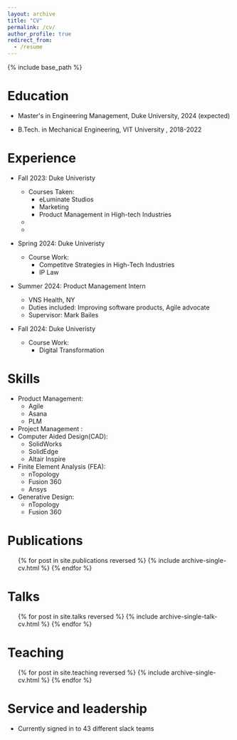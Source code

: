 ```yaml
---
layout: archive
title: "CV"
permalink: /cv/
author_profile: true
redirect_from:
  - /resume
---
```


{% include base_path %}

Education
======
* Master's in Engineering Management, Duke University, 2024 (expected)
<!-- * M.S. in Jekyll, GitHub University, 2014 -->
* B.Tech. in Mechanical Engineering, VIT University , 2018-2022

Experience 
======
* Fall 2023: Duke Univeristy
  * Courses Taken:
    * eLuminate Studios
    * Marketing
    * Product Management in High-tech Industries
  * 
  * 

* Spring 2024: Duke Univeristy
  * Course Work:
    * Competitve Strategies in High-Tech Industries
    * IP Law

* Summer 2024: Product Management Intern
  * VNS Health, NY
  * Duties included: Improving software products, Agile advocate
  * Supervisor: Mark Bailes

* Fall 2024: Duke Univeristy
  * Course Work: 
    * Digital Transformation
    
Skills
======

* Product Management:
  * Agile
  * Asana
  * PLM
* Project Management :
* Computer Aided Design(CAD):
  * SolidWorks
  * SolidEdge
  * Altair Inspire
* Finite Element Analysis (FEA):
  * nTopology
  * Fusion 360
  * Ansys 
* Generative Design:
  * nTopology
  * Fusion 360

Publications
======
  <ul>{% for post in site.publications reversed %}
    {% include archive-single-cv.html %}
  {% endfor %}</ul>
  
Talks
======
  <ul>{% for post in site.talks reversed %}
    {% include archive-single-talk-cv.html  %}
  {% endfor %}</ul>
  
Teaching
======
  <ul>{% for post in site.teaching reversed %}
    {% include archive-single-cv.html %}
  {% endfor %}</ul>
  
Service and leadership
======
* Currently signed in to 43 different slack teams
